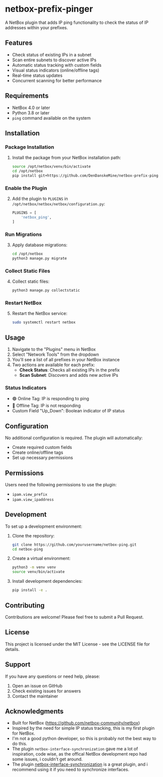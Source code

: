 # netbox-prefix-pinger

A NetBox plugin that adds IP ping functionality to check the status of IP addresses within your prefixes.

## Features

- Check status of existing IPs in a subnet
- Scan entire subnets to discover active IPs
- Automatic status tracking with custom fields
- Visual status indicators (online/offline tags)
- Real-time status updates
- Concurrent scanning for better performance

## Requirements

- NetBox 4.0 or later
- Python 3.8 or later
- `ping` command available on the system

## Installation

### Package Installation

1. Install the package from your NetBox installation path:
   ```bash
   source /opt/netbox/venv/bin/activate
   cd /opt/netbox
   pip install git+https://github.com/DenDanskeMine/netbox-prefix-pinger.git
   ```

### Enable the Plugin

2. Add the plugin to `PLUGINS` in `/opt/netbox/netbox/netbox/configuration.py`:
   ```python
   PLUGINS = [
       'netbox_ping',
   ]
   ```

### Run Migrations

3. Apply database migrations:
   ```bash
   cd /opt/netbox
   python3 manage.py migrate
   ```

### Collect Static Files

4. Collect static files:
   ```bash
   python3 manage.py collectstatic
   ```

### Restart NetBox

5. Restart the NetBox service:
   ```bash
   sudo systemctl restart netbox
   ```

## Usage

1. Navigate to the "Plugins" menu in NetBox
2. Select "Network Tools" from the dropdown
3. You'll see a list of all prefixes in your NetBox instance
4. Two actions are available for each prefix:
   - **Check Status**: Checks all existing IPs in the prefix
   - **Scan Subnet**: Discovers and adds new active IPs

### Status Indicators

- 🟢 Online Tag: IP is responding to ping
- 🔴 Offline Tag: IP is not responding
- Custom Field "Up_Down": Boolean indicator of IP status

## Configuration

No additional configuration is required. The plugin will automatically:
- Create required custom fields
- Create online/offline tags
- Set up necessary permissions

## Permissions

Users need the following permissions to use the plugin:
- `ipam.view_prefix`
- `ipam.view_ipaddress`

## Development

To set up a development environment:

1. Clone the repository:
   ```bash
   git clone https://github.com/yourusername/netbox-ping.git
   cd netbox-ping
   ```

2. Create a virtual environment:
   ```bash
   python3 -m venv venv
   source venv/bin/activate
   ```

3. Install development dependencies:
   ```bash
   pip install -e .
   ```

## Contributing

Contributions are welcome! Please feel free to submit a Pull Request.

## License

This project is licensed under the MIT License - see the LICENSE file for details.

## Support

If you have any questions or need help, please:
1. Open an issue on GitHub
2. Check existing issues for answers
3. Contact the maintainer

## Acknowledgments

- Built for NetBox (https://github.com/netbox-community/netbox)
- Inspired by the need for simple IP status tracking, this is my first plugin for NetBox.
- I'm not a good python developer, so this is probably not the best way to do this.
- The plugin `netbox-interface-synchronization` gave me a lot of inspiration, code wise, as the offical NetBox development repo had some issues, i couldn't get around.
- The plugin [netbox-interface-synchronization](https://github.com/NetTech2001/netbox-interface-synchronization/tree/main) is a great plugin, and i recommend using it if you need to synchronize interfaces.

